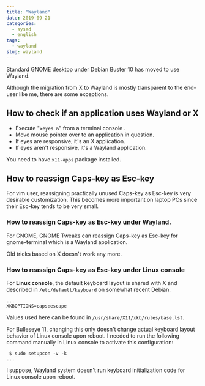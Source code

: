 ```yaml
---
title: "Wayland"
date: 2019-09-21
categories:
  - sysad
  - english
tags:
  - wayland
slug: wayland
---
```


Standard GNOME desktop under Debian Buster 10 has moved to use Wayland.

Although the migration from X to Wayland is mostly transparent to the end-user
like me, there are some exceptions.

## How to check if an application uses Wayland or X

* Execute "`xeyes &`" from a terminal console .
* Move mouse pointer over to an application in question.
* If eyes are responsive, it's an X application.
* If eyes aren't responsive, it's a Wayland application.

You need to have `x11-apps` package installed.

## How to reassign Caps-key as Esc-key

For vim user, reassigning practically unused Caps-key as Esc-key is very
desirable customization.  This becomes more important on laptop PCs since their
Esc-key tends to be very small.

### How to reassign Caps-key as Esc-key under Wayland.

For GNOME, GNOME Tweaks can reassign Caps-key as Esc-key for gnome-terminal
which is a Wayland application.

Old tricks based on X doesn't work any more.

### How to reassign Caps-key as Esc-key under Linux console

For **Linux console**, the default keyboard layout is shared with X and
described in `/etc/default/keyboard` on somewhat recent Debian.

```
...
XKBOPTIONS=caps:escape
```
Values used here can be found in `/usr/share/X11/xkb/rules/base.lst`.

For Bulleseye 11, changing this only doesn't change actual keyboard layout
behavior of Linux console upon reboot.  I needed to run the following command
manually in Linux console to activate this configuration:

```
 $ sudo setupcon -v -k
...
```

I suppose, Wayland system doesn't run keyboard initialization code for Linux
console upon reboot.

<!-- vim: set sw=2 sts=2 ai si et tw=79 ft=markdown: -->
